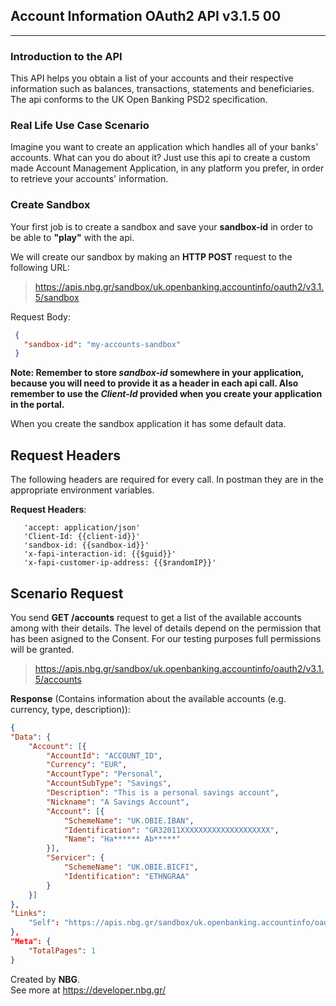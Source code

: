 ## **Account Information OAuth2 API v3.1.5** 00
****
### **Introduction to the API**
This API helps you obtain a list of your accounts and their respective information such as balances, transactions, statements and beneficiaries.
The api conforms to the UK Open Banking PSD2 specification.

### **Real Life Use Case Scenario**
Imagine you want to create an application which handles all of your banks' accounts. What can you do about it? Just use this api to create a custom made Account Management Application, in any platform you prefer, in order to retrieve your accounts' information.

### **Create Sandbox**
Your first job is to create a sandbox and save your **sandbox-id** in order to be able to **"play"** with the api.

We will create our sandbox by making an **HTTP POST** request to the following URL:
> https://apis.nbg.gr/sandbox/uk.openbanking.accountinfo/oauth2/v3.1.5/sandbox

Request Body:
```json
 {
   "sandbox-id": "my-accounts-sandbox"
 }
``` 

**Note: Remember to store *sandbox-id* somewhere in your application, because you will need to provide it as a header
in each api call. Also remember to use the *Client-Id* provided when you create your application in the portal.**

When you create the sandbox application it has some default data.
## **Request Headers**
The following headers are required for every call. In postman they are in the appropriate environment variables.

**Request Headers**:
```
   'accept: application/json'
   'Client-Id: {{client-id}}'
   'sandbox-id: {{sandbox-id}}'
   'x-fapi-interaction-id: {{$guid}}'
   'x-fapi-customer-ip-address: {{$randomIP}}' 
``` 
## **Scenario Request**
You send **GET /accounts** request to get a list of the available accounts among with their details. The level of details depend on the permission that has been asigned to the Consent. For our testing purposes full permissions will be granted.
> https://apis.nbg.gr/sandbox/uk.openbanking.accountinfo/oauth2/v3.1.5/accounts


**Response** (Contains information about the available accounts (e.g. currency, type, description)):
```json
{
"Data": {
	"Account": [{
		"AccountId": "ACCOUNT_ID",
		"Currency": "EUR",
		"AccountType": "Personal",
		"AccountSubType": "Savings",
		"Description": "This is a personal savings account",
		"Nickname": "A Savings Account",
		"Account": [{
			"SchemeName": "UK.OBIE.IBAN",
			"Identification": "GR32011XXXXXXXXXXXXXXXXXXXX",
			"Name": "Ha****** Ab*****"
		}],
		"Servicer": {
			"SchemeName": "UK.OBIE.BICFI",
			"Identification": "ETHNGRAA"
		}
	}]
},
"Links": 
	"Self": "https://apis.nbg.gr/sandbox/uk.openbanking.accountinfo/oauth2/v3.1.5/accounts"
},
"Meta": {
	"TotalPages": 1
}

``` 


Created by **NBG**.\
See more at https://developer.nbg.gr/